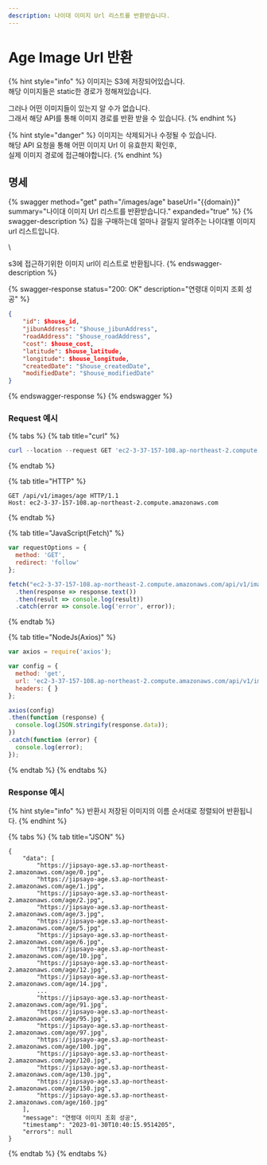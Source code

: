 ```yaml
---
description: 나이대 이미지 Url 리스트를 반환받습니다.
---
```


# Age Image Url 반환

{% hint style="info" %}
이미지는 S3에 저장되어있습니다.\
해당 이미지들은 static한 경로가 정해져있습니다.

그러나 어떤 이미지들이 있는지 알 수가 없습니다.\
그래서 해당 API를 통해 이미지 경로를 반환 받을 수 있습니다.
{% endhint %}

{% hint style="danger" %}
이미지는 삭제되거나 수정될 수 있습니다.\
해당 API 요청을 통해 어떤 이미지 Url 이 유효한지 확인후,\
실제 이미지 경로에 접근해야합니다.
{% endhint %}



## 명세

{% swagger method="get" path="/images/age" baseUrl="{{domain}}" summary="나이대 이미지 Url 리스트를 반환받습니다." expanded="true" %}
{% swagger-description %}
집을 구매하는데 얼마나 걸릴지 알려주는 나이대별 이미지 url 리스트입니다. 

\


s3에 접근하기위한 이미지 url이 리스트로 반환됩니다.
{% endswagger-description %}

{% swagger-response status="200: OK" description="연령대 이미지 조회 성공" %}
```json
{
    "id": $house_id,
    "jibunAddress": "$house_jibunAddress",
    "roadAddress": "$house_roadAddress",
    "cost": $house_cost,
    "latitude": $house_latitude,
    "longitude": $house_longitude,
    "createdDate": "$house_createdDate",
    "modifiedDate": "$house_modifiedDate"
}
```
{% endswagger-response %}
{% endswagger %}

### Request 예시

{% tabs %}
{% tab title="curl" %}
```powershell
curl --location --request GET 'ec2-3-37-157-108.ap-northeast-2.compute.amazonaws.com/api/v1/images/age'
```
{% endtab %}

{% tab title="HTTP" %}
```
GET /api/v1/images/age HTTP/1.1
Host: ec2-3-37-157-108.ap-northeast-2.compute.amazonaws.com
```
{% endtab %}

{% tab title="JavaScript(Fetch)" %}
```javascript
var requestOptions = {
  method: 'GET',
  redirect: 'follow'
};

fetch("ec2-3-37-157-108.ap-northeast-2.compute.amazonaws.com/api/v1/images/age", requestOptions)
  .then(response => response.text())
  .then(result => console.log(result))
  .catch(error => console.log('error', error));
```
{% endtab %}

{% tab title="NodeJs(Axios)" %}
```javascript
var axios = require('axios');

var config = {
  method: 'get',
  url: 'ec2-3-37-157-108.ap-northeast-2.compute.amazonaws.com/api/v1/images/age',
  headers: { }
};

axios(config)
.then(function (response) {
  console.log(JSON.stringify(response.data));
})
.catch(function (error) {
  console.log(error);
});
```
{% endtab %}
{% endtabs %}

### Response 예시

{% hint style="info" %}
반환시 저장된 이미지의 이름 순서대로 정렬되어 반환됩니다.
{% endhint %}

{% tabs %}
{% tab title="JSON" %}
```
{
    "data": [
        "https://jipsayo-age.s3.ap-northeast-2.amazonaws.com/age/0.jpg",
        "https://jipsayo-age.s3.ap-northeast-2.amazonaws.com/age/1.jpg",
        "https://jipsayo-age.s3.ap-northeast-2.amazonaws.com/age/2.jpg",
        "https://jipsayo-age.s3.ap-northeast-2.amazonaws.com/age/3.jpg",
        "https://jipsayo-age.s3.ap-northeast-2.amazonaws.com/age/5.jpg",
        "https://jipsayo-age.s3.ap-northeast-2.amazonaws.com/age/6.jpg",
        "https://jipsayo-age.s3.ap-northeast-2.amazonaws.com/age/10.jpg",
        "https://jipsayo-age.s3.ap-northeast-2.amazonaws.com/age/12.jpg",
        "https://jipsayo-age.s3.ap-northeast-2.amazonaws.com/age/14.jpg",
        ...
        "https://jipsayo-age.s3.ap-northeast-2.amazonaws.com/age/91.jpg",
        "https://jipsayo-age.s3.ap-northeast-2.amazonaws.com/age/95.jpg",
        "https://jipsayo-age.s3.ap-northeast-2.amazonaws.com/age/97.jpg",
        "https://jipsayo-age.s3.ap-northeast-2.amazonaws.com/age/100.jpg",
        "https://jipsayo-age.s3.ap-northeast-2.amazonaws.com/age/120.jpg",
        "https://jipsayo-age.s3.ap-northeast-2.amazonaws.com/age/130.jpg",
        "https://jipsayo-age.s3.ap-northeast-2.amazonaws.com/age/150.jpg",
        "https://jipsayo-age.s3.ap-northeast-2.amazonaws.com/age/160.jpg"
    ],
    "message": "연령대 이미지 조회 성공",
    "timestamp": "2023-01-30T10:40:15.9514205",
    "errors": null
}
```
{% endtab %}
{% endtabs %}
